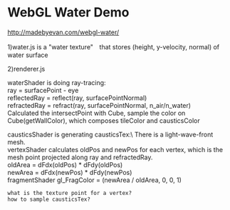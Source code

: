 # WebGL Water Demo

http://madebyevan.com/webgl-water/

1)water.js is a "water texture"　that stores (height, y-velocity, normal) of water surface

2)renderer.js 

waterShader is doing ray-tracing:\
    ray = surfacePoint - eye\
    reflectedRay = reflect(ray, surfacePointNormal)\
    refractedRay = refract(ray, surfacePointNormal, n_air/n_water)\
    Calculated the intersectPoint with Cube, sample the color on Cube(getWallColor), which composes tileColor and causticsColor
    
causticsShader is generating causticsTex:\ 
    There is a light-wave-front mesh.\
    vertexShader calculates oldPos and newPos for each vertex, which is the mesh point projected along ray and refractedRay.\
    oldArea = dFdx(oldPos) * dFdy(oldPos)\
    newArea = dFdx(newPos) * dFdy(newPos)\
    fragmentShader gl_FragColor = (newArea / oldArea, 0, 0, 1)
    
    what is the texture point for a vertex?
    how to sample causticsTex?
